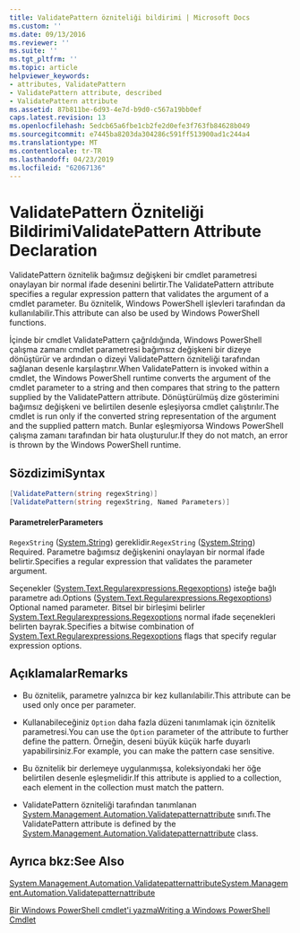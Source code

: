 ```yaml
---
title: ValidatePattern özniteliği bildirimi | Microsoft Docs
ms.custom: ''
ms.date: 09/13/2016
ms.reviewer: ''
ms.suite: ''
ms.tgt_pltfrm: ''
ms.topic: article
helpviewer_keywords:
- attributes, ValidatePattern
- ValidatePattern attribute, described
- ValidatePattern attribute
ms.assetid: 87b811be-6d93-4e7d-b9d0-c567a19bb0ef
caps.latest.revision: 13
ms.openlocfilehash: 5edcb65a6fbe1cb2fe2d0efe3f763fb84628b049
ms.sourcegitcommit: e7445ba8203da304286c591ff513900ad1c244a4
ms.translationtype: MT
ms.contentlocale: tr-TR
ms.lasthandoff: 04/23/2019
ms.locfileid: "62067136"
---
```

# <a name="validatepattern-attribute-declaration"></a><span data-ttu-id="baf4f-102">ValidatePattern Özniteliği Bildirimi</span><span class="sxs-lookup"><span data-stu-id="baf4f-102">ValidatePattern Attribute Declaration</span></span>

<span data-ttu-id="baf4f-103">ValidatePattern öznitelik bağımsız değişkeni bir cmdlet parametresi onaylayan bir normal ifade desenini belirtir.</span><span class="sxs-lookup"><span data-stu-id="baf4f-103">The ValidatePattern attribute specifies a regular expression pattern that validates the argument of a cmdlet parameter.</span></span> <span data-ttu-id="baf4f-104">Bu öznitelik, Windows PowerShell işlevleri tarafından da kullanılabilir.</span><span class="sxs-lookup"><span data-stu-id="baf4f-104">This attribute can also be used by Windows PowerShell functions.</span></span>

<span data-ttu-id="baf4f-105">İçinde bir cmdlet ValidatePattern çağrıldığında, Windows PowerShell çalışma zamanı cmdlet parametresi bağımsız değişkeni bir dizeye dönüştürür ve ardından o dizeyi ValidatePattern özniteliği tarafından sağlanan desenle karşılaştırır.</span><span class="sxs-lookup"><span data-stu-id="baf4f-105">When ValidatePattern is invoked within a cmdlet, the Windows PowerShell runtime converts the argument of the cmdlet parameter to a string and then compares that string to the pattern supplied by the ValidatePattern attribute.</span></span> <span data-ttu-id="baf4f-106">Dönüştürülmüş dize gösterimini bağımsız değişkeni ve belirtilen desenle eşleşiyorsa cmdlet çalıştırılır.</span><span class="sxs-lookup"><span data-stu-id="baf4f-106">The cmdlet is run only if the converted string representation of the argument and the supplied pattern match.</span></span> <span data-ttu-id="baf4f-107">Bunlar eşleşmiyorsa Windows PowerShell çalışma zamanı tarafından bir hata oluşturulur.</span><span class="sxs-lookup"><span data-stu-id="baf4f-107">If they do not match, an error is thrown by the Windows PowerShell runtime.</span></span>

## <a name="syntax"></a><span data-ttu-id="baf4f-108">Sözdizimi</span><span class="sxs-lookup"><span data-stu-id="baf4f-108">Syntax</span></span>

```csharp
[ValidatePattern(string regexString)]
[ValidatePattern(string regexString, Named Parameters)]
```

#### <a name="parameters"></a><span data-ttu-id="baf4f-109">Parametreler</span><span class="sxs-lookup"><span data-stu-id="baf4f-109">Parameters</span></span>

<span data-ttu-id="baf4f-110">`RegexString` ([System.String](/dotnet/api/System.String)) gereklidir.</span><span class="sxs-lookup"><span data-stu-id="baf4f-110">`RegexString` ([System.String](/dotnet/api/System.String)) Required.</span></span> <span data-ttu-id="baf4f-111">Parametre bağımsız değişkenini onaylayan bir normal ifade belirtir.</span><span class="sxs-lookup"><span data-stu-id="baf4f-111">Specifies a regular expression that validates the parameter argument.</span></span>

<span data-ttu-id="baf4f-112">Seçenekler ([System.Text.Regularexpressions.Regexoptions](/dotnet/api/System.Text.RegularExpressions.RegexOptions)) isteğe bağlı parametre adı.</span><span class="sxs-lookup"><span data-stu-id="baf4f-112">Options ([System.Text.Regularexpressions.Regexoptions](/dotnet/api/System.Text.RegularExpressions.RegexOptions)) Optional named parameter.</span></span> <span data-ttu-id="baf4f-113">Bitsel bir birleşimi belirler [System.Text.Regularexpressions.Regexoptions](/dotnet/api/System.Text.RegularExpressions.RegexOptions) normal ifade seçenekleri belirten bayrak.</span><span class="sxs-lookup"><span data-stu-id="baf4f-113">Specifies a bitwise combination of [System.Text.Regularexpressions.Regexoptions](/dotnet/api/System.Text.RegularExpressions.RegexOptions) flags that specify regular expression options.</span></span>

## <a name="remarks"></a><span data-ttu-id="baf4f-114">Açıklamalar</span><span class="sxs-lookup"><span data-stu-id="baf4f-114">Remarks</span></span>

- <span data-ttu-id="baf4f-115">Bu öznitelik, parametre yalnızca bir kez kullanılabilir.</span><span class="sxs-lookup"><span data-stu-id="baf4f-115">This attribute can be used only once per parameter.</span></span>

- <span data-ttu-id="baf4f-116">Kullanabileceğiniz `Option` daha fazla düzeni tanımlamak için öznitelik parametresi.</span><span class="sxs-lookup"><span data-stu-id="baf4f-116">You can use the `Option` parameter of the attribute to further define the pattern.</span></span> <span data-ttu-id="baf4f-117">Örneğin, deseni büyük küçük harfe duyarlı yapabilirsiniz.</span><span class="sxs-lookup"><span data-stu-id="baf4f-117">For example, you can make the pattern case sensitive.</span></span>

- <span data-ttu-id="baf4f-118">Bu öznitelik bir derlemeye uygulanmışsa, koleksiyondaki her öğe belirtilen desenle eşleşmelidir.</span><span class="sxs-lookup"><span data-stu-id="baf4f-118">If this attribute is applied to a collection, each element in the collection must match the pattern.</span></span>

- <span data-ttu-id="baf4f-119">ValidatePattern özniteliği tarafından tanımlanan [System.Management.Automation.Validatepatternattribute](/dotnet/api/System.Management.Automation.ValidatePatternAttribute) sınıfı.</span><span class="sxs-lookup"><span data-stu-id="baf4f-119">The ValidatePattern attribute is defined by the [System.Management.Automation.Validatepatternattribute](/dotnet/api/System.Management.Automation.ValidatePatternAttribute) class.</span></span>

## <a name="see-also"></a><span data-ttu-id="baf4f-120">Ayrıca bkz:</span><span class="sxs-lookup"><span data-stu-id="baf4f-120">See Also</span></span>

[<span data-ttu-id="baf4f-121">System.Management.Automation.Validatepatternattribute</span><span class="sxs-lookup"><span data-stu-id="baf4f-121">System.Management.Automation.Validatepatternattribute</span></span>](/dotnet/api/System.Management.Automation.ValidatePatternAttribute)

[<span data-ttu-id="baf4f-122">Bir Windows PowerShell cmdlet'i yazma</span><span class="sxs-lookup"><span data-stu-id="baf4f-122">Writing a Windows PowerShell Cmdlet</span></span>](./writing-a-windows-powershell-cmdlet.md)
